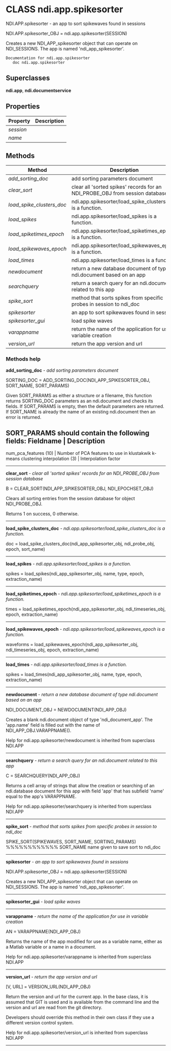 # CLASS ndi.app.spikesorter

  NDI.APP.spikesorter - an app to sort spikewaves found in sessions
 
  NDI.APP.spikesorter_OBJ = ndi.app.spikesorter(SESSION)
 
  Creates a new NDI_APP_spikesorter object that can operate on
  NDI_SESSIONS. The app is named 'ndi_app_spikesorter'.

    Documentation for ndi.app.spikesorter
       doc ndi.app.spikesorter

## Superclasses
**ndi.app**, **ndi.documentservice**

## Properties

| Property | Description |
| --- | --- |
| *session* |  |
| *name* |  |


## Methods 

| Method | Description |
| --- | --- |
| *add_sorting_doc* | add sorting parameters document |
| *clear_sort* | clear all 'sorted spikes' records for an NDI_PROBE_OBJ from session database |
| *load_spike_clusters_doc* | ndi.app.spikesorter/load_spike_clusters_doc is a function. |
| *load_spikes* | ndi.app.spikesorter/load_spikes is a function. |
| *load_spiketimes_epoch* | ndi.app.spikesorter/load_spiketimes_epoch is a function. |
| *load_spikewaves_epoch* | ndi.app.spikesorter/load_spikewaves_epoch is a function. |
| *load_times* | ndi.app.spikesorter/load_times is a function. |
| *newdocument* | return a new database document of type ndi.document based on an app |
| *searchquery* | return a search query for an ndi.document related to this app |
| *spike_sort* | method that sorts spikes from specific probes in session to ndi_doc |
| *spikesorter* | an app to sort spikewaves found in sessions |
| *spikesorter_gui* | load spike waves |
| *varappname* | return the name of the application for use in variable creation |
| *version_url* | return the app version and url |


### Methods help 

**add_sorting_doc** - *add sorting parameters document*

SORTING_DOC = ADD_SORTING_DOC(NDI_APP_SPIKESORTER_OBJ, SORT_NAME, SORT_PARAMS)
 
  Given SORT_PARAMS as either a structure or a filename, this function returns
  SORTING_DOC parameters as an ndi.document and checks its fields. If SORT_PARAMS is empty,
  then the default parameters are returned. If SORT_NAME is already the name of an existing
  ndi.document then an error is returned.
 
  SORT_PARAMS should contain the following fields:
  Fieldname              | Description
  -------------------------------------------------------------------------
  num_pca_features (10)     | Number of PCA features to use in klustakwik k-means clustering
  interpolation (3)       | Interpolation factor


---

**clear_sort** - *clear all 'sorted spikes' records for an NDI_PROBE_OBJ from session database*

B = CLEAR_SORT(NDI_APP_SPIKESORTER_OBJ, NDI_EPOCHSET_OBJ)
 
  Clears all sorting entries from the session database for object NDI_PROBE_OBJ.
 
  Returns 1 on success, 0 otherwise.


---

**load_spike_clusters_doc** - *ndi.app.spikesorter/load_spike_clusters_doc is a function.*

doc = load_spike_clusters_doc(ndi_app_spikesorter_obj, ndi_probe_obj, epoch, sort_name)


---

**load_spikes** - *ndi.app.spikesorter/load_spikes is a function.*

spikes = load_spikes(ndi_app_spikesorter_obj, name, type, epoch, extraction_name)


---

**load_spiketimes_epoch** - *ndi.app.spikesorter/load_spiketimes_epoch is a function.*

times = load_spiketimes_epoch(ndi_app_spikesorter_obj, ndi_timeseries_obj, epoch, extraction_name)


---

**load_spikewaves_epoch** - *ndi.app.spikesorter/load_spikewaves_epoch is a function.*

waveforms = load_spikewaves_epoch(ndi_app_spikesorter_obj, ndi_timeseries_obj, epoch, extraction_name)


---

**load_times** - *ndi.app.spikesorter/load_times is a function.*

spikes = load_times(ndi_app_spikesorter_obj, name, type, epoch, extraction_name)


---

**newdocument** - *return a new database document of type ndi.document based on an app*

NDI_DOCUMENT_OBJ = NEWDOCUMENT(NDI_APP_OBJ)
 
  Creates a blank ndi.document object of type 'ndi_document_app'. The 'app.name' field
  is filled out with the name of NDI_APP_OBJ.VARAPPNAME().

Help for ndi.app.spikesorter/newdocument is inherited from superclass NDI.APP


---

**searchquery** - *return a search query for an ndi.document related to this app*

C = SEARCHQUERY(NDI_APP_OBJ)
 
  Returns a cell array of strings that allow the creation or searching of an
  ndi.database document for this app with field 'app' that has subfield 'name' equal
  to the app's VARAPPNAME.

Help for ndi.app.spikesorter/searchquery is inherited from superclass NDI.APP


---

**spike_sort** - *method that sorts spikes from specific probes in session to ndi_doc*

SPIKE_SORT(SPIKEWAVES, SORT_NAME, SORTING_PARAMS)
 %%%%%%%%%%%%
  SORT_NAME name given to save sort to ndi_doc


---

**spikesorter** - *an app to sort spikewaves found in sessions*

NDI.APP.spikesorter_OBJ = ndi.app.spikesorter(SESSION)
 
  Creates a new NDI_APP_spikesorter object that can operate on
  NDI_SESSIONS. The app is named 'ndi_app_spikesorter'.


---

**spikesorter_gui** - *load spike waves*




---

**varappname** - *return the name of the application for use in variable creation*

AN = VARAPPNAME(NDI_APP_OBJ)
 
  Returns the name of the app modified for use as a variable name, either as
  a Matlab variable or a name in a document.

Help for ndi.app.spikesorter/varappname is inherited from superclass NDI.APP


---

**version_url** - *return the app version and url*

[V, URL] = VERSION_URL(NDI_APP_OBJ)
 
  Return the version and url for the current app. In the base class,
  it is assumed that GIT is used and is available from the command line
  and the version and url are read from the git directory.
 
  Developers should override this method in their own class if they use a 
  different version control system.

Help for ndi.app.spikesorter/version_url is inherited from superclass NDI.APP


---

